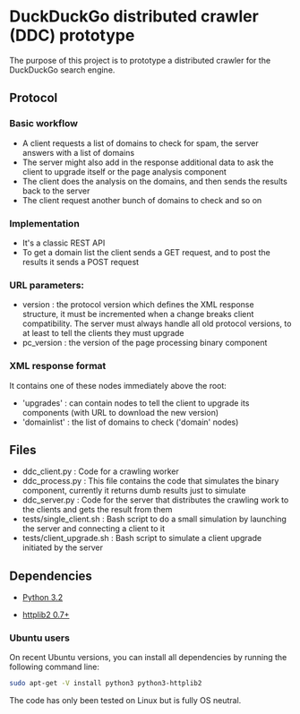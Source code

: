 # DuckDuckGo distributed crawler (DDC) prototype 

The purpose of this project is to prototype a distributed crawler for the DuckDuckGo search engine.

## Protocol

### Basic workflow
 * A client requests a list of domains to check for spam, the server answers with a list of domains
 * The server might also add in the response additional data to ask the client to upgrade itself or the page analysis component
 * The client does the analysis on the domains, and then sends the results back to the server
 * The client request another bunch of domains to check and so on

### Implementation
 * It's a classic REST API
 * To get a domain list the client sends a GET request, and to post the results it sends a POST request

### URL parameters: 
 * version : the protocol version which defines the XML response structure, it must be incremented when a change breaks client compatibility. The server must always handle all old protocol versions, to at least to tell the clients they must upgrade
 * pc_version : the version of the page processing binary component 

### XML response format
It contains one of these nodes immediately above the root:

 * 'upgrades' : can contain nodes to tell the client to upgrade its components (with URL to download the new version) 
 * 'domainlist' : the list of domains to check ('domain' nodes)

## Files

 * ddc_client.py : Code for a crawling worker
 * ddc_process.py : This file contains the code that simulates the binary component, currently it returns dumb results just to simulate
 * ddc_server.py : Code for the server that distributes the crawling work to the clients and gets the result from them
 * tests/single_client.sh : Bash script to do a small simulation by launching the server and connecting a client to it
 * tests/client_upgrade.sh : Bash script to simulate a client upgrade initiated by the server

## Dependencies

 * [Python 3.2](http://www.python.org/download/)

 * [httplib2 0.7+](https://code.google.com/p/httplib2/downloads/list)

### Ubuntu users

On recent Ubuntu versions, you can install all dependencies by running the following command line:
```bash
sudo apt-get -V install python3 python3-httplib2
```

The code has only been tested on Linux but is fully OS neutral.
